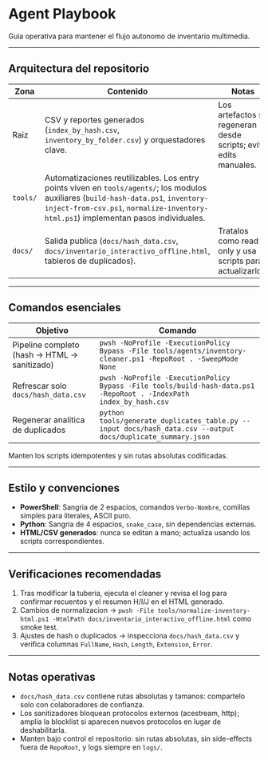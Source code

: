 # Agent Playbook

Guia operativa para mantener el flujo autonomo de inventario multimedia.

---

## Arquitectura del repositorio

| Zona   | Contenido                                                                                         | Notas                                                                                       |
| ------ | ------------------------------------------------------------------------------------------------- | ------------------------------------------------------------------------------------------- |
| Raiz   | CSV y reportes generados (`index_by_hash.csv`, `inventory_by_folder.csv`) y orquestadores clave.  | Los artefactos se regeneran desde scripts; evita edits manuales.                            |
| `tools/` | Automatizaciones reutilizables. Los entry points viven en `tools/agents/`; los modulos auxiliares (`build-hash-data.ps1`, `inventory-inject-from-csv.ps1`, `normalize-inventory-html.ps1`) implementan pasos individuales. |                                                                                             |
| `docs/`  | Salida publica (`docs/hash_data.csv`, `docs/inventario_interactivo_offline.html`, tableros de duplicados). | Tratalos como read-only y usa scripts para actualizarlos.                                   |

---

## Comandos esenciales

| Objetivo                                | Comando                                                                                           |
| --------------------------------------- | ------------------------------------------------------------------------------------------------- |
| Pipeline completo (hash -> HTML -> sanitizado) | `pwsh -NoProfile -ExecutionPolicy Bypass -File tools/agents/inventory-cleaner.ps1 -RepoRoot . -SweepMode None` |
| Refrescar solo `docs/hash_data.csv`     | `pwsh -NoProfile -ExecutionPolicy Bypass -File tools/build-hash-data.ps1 -RepoRoot . -IndexPath index_by_hash.csv` |
| Regenerar analitica de duplicados       | `python tools/generate_duplicates_table.py --input docs/hash_data.csv --output docs/duplicate_summary.json` |

Manten los scripts idempotentes y sin rutas absolutas codificadas.

---

## Estilo y convenciones

- **PowerShell**: Sangria de 2 espacios, comandos `Verbo-Nombre`, comillas simples para literales, ASCII puro.
- **Python**: Sangria de 4 espacios, `snake_case`, sin dependencias externas.
- **HTML/CSV generados**: nunca se editan a mano; actualiza usando los scripts correspondientes.

---

## Verificaciones recomendadas

1. Tras modificar la tuberia, ejecuta el cleaner y revisa el log para confirmar recuentos y el resumen H/I/J en el HTML generado.
2. Cambios de normalizacion -> `pwsh -File tools/normalize-inventory-html.ps1 -HtmlPath docs/inventario_interactivo_offline.html` como smoke test.
3. Ajustes de hash o duplicados -> inspecciona `docs/hash_data.csv` y verifica columnas `FullName`, `Hash`, `Length`, `Extension`, `Error`.

---

## Notas operativas

- `docs/hash_data.csv` contiene rutas absolutas y tamanos: compartelo solo con colaboradores de confianza.
- Los sanitizadores bloquean protocolos externos (acestream, http); amplia la blocklist si aparecen nuevos protocolos en lugar de deshabilitarla.
- Manten bajo control el repositorio: sin rutas absolutas, sin side-effects fuera de `RepoRoot`, y logs siempre en `logs/`.

